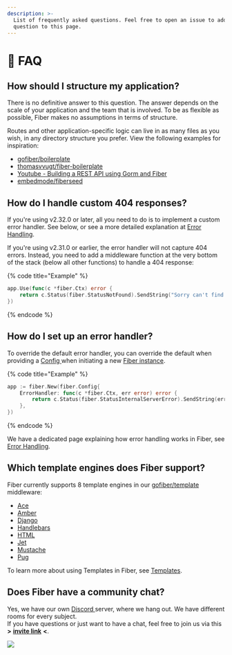 ```yaml
---
description: >-
  List of frequently asked questions. Feel free to open an issue to add your
  question to this page.
---
```


# 🤔 FAQ

## How should I structure my application?

There is no definitive answer to this question. The answer depends on the scale of your application and the team that is involved. To be as flexible as possible, Fiber makes no assumptions in terms of structure.

Routes and other application-specific logic can live in as many files as you wish, in any directory structure you prefer. View the following examples for inspiration:

* [gofiber/boilerplate](https://github.com/gofiber/boilerplate)
* [thomasvvugt/fiber-boilerplate](https://github.com/thomasvvugt/fiber-boilerplate)
* [Youtube - Building a REST API using Gorm and Fiber](https://www.youtube.com/watch?v=Iq2qT0fRhAA)
* [embedmode/fiberseed](https://github.com/embedmode/fiberseed)

## How do I handle custom 404 responses?

If you're using v2.32.0 or later, all you need to do is to implement a custom error handler. See below, or see a more detailed explanation at [Error Handling](). 

If you're using v2.31.0 or earlier, the error handler will not capture 404 errors. Instead, you need to add a middleware function at the very bottom of the stack \(below all other functions\) to handle a 404 response:

{% code title="Example" %}
```go
app.Use(func(c *fiber.Ctx) error {
    return c.Status(fiber.StatusNotFound).SendString("Sorry can't find that!")
})
```
{% endcode %}

## How do I set up an error handler?

To override the default error handler, you can override the default when providing a [Config ]()when initiating a new [Fiber instance]().

{% code title="Example" %}
```go
app := fiber.New(fiber.Config{
    ErrorHandler: func(c *fiber.Ctx, err error) error {
        return c.Status(fiber.StatusInternalServerError).SendString(err.Error())
    },
})
```
{% endcode %}

We have a dedicated page explaining how error handling works in Fiber, see [Error Handling]().

## Which template engines does Fiber support?

Fiber currently supports 8 template engines in our [gofiber/template](https://github.com/gofiber/template) middleware:

* [Ace](https://github.com/yosssi/ace)
* [Amber](https://github.com/eknkc/amber)
* [Django](https://github.com/flosch/pongo2)
* [Handlebars](https://github.com/aymerick/raymond)
* [HTML](https://pkg.go.dev/html/template/)
* [Jet](https://github.com/CloudyKit/jet)
* [Mustache](https://github.com/cbroglie/mustache)
* [Pug](https://github.com/Joker/jade)

To learn more about using Templates in Fiber, see [Templates](faq.md).

## Does Fiber have a community chat?

Yes, we have our own [Discord ](https://gofiber.io/discord)server, where we hang out. We have different rooms for every subject.  
If you have questions or just want to have a chat, feel free to join us via this **&gt;** [**invite link**](https://gofiber.io/discord) **&lt;**.

![](../.gitbook/assets/2020-06-08-03_06_27-support-discord.png)

